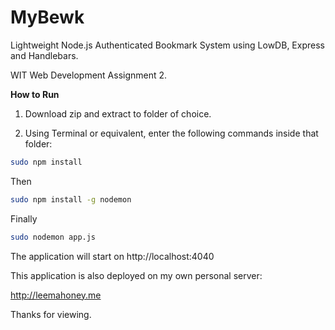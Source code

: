 # MyBewk
Lightweight Node.js Authenticated Bookmark System using LowDB, Express and Handlebars.

WIT Web Development Assignment 2.

**How to Run**

1. Download zip and extract to folder of choice.

2. Using Terminal or equivalent, enter the following commands inside that folder:

```bash
sudo npm install
```

Then

```bash
sudo npm install -g nodemon
```

Finally

```bash
sudo nodemon app.js
```

The application will start on http://localhost:4040

This application is also deployed on my own personal server:

http://leemahoney.me

Thanks for viewing.
